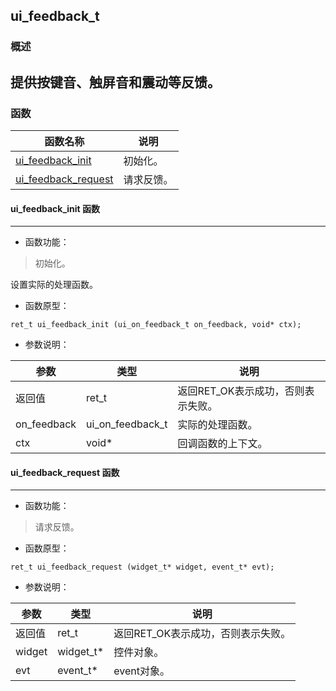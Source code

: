 ## ui\_feedback\_t
### 概述
提供按键音、触屏音和震动等反馈。
----------------------------------
### 函数
<p id="ui_feedback_t_methods">

| 函数名称 | 说明 | 
| -------- | ------------ | 
| <a href="#ui_feedback_t_ui_feedback_init">ui\_feedback\_init</a> | 初始化。 |
| <a href="#ui_feedback_t_ui_feedback_request">ui\_feedback\_request</a> | 请求反馈。 |
#### ui\_feedback\_init 函数
-----------------------

* 函数功能：

> <p id="ui_feedback_t_ui_feedback_init">初始化。
设置实际的处理函数。

* 函数原型：

```
ret_t ui_feedback_init (ui_on_feedback_t on_feedback, void* ctx);
```

* 参数说明：

| 参数 | 类型 | 说明 |
| -------- | ----- | --------- |
| 返回值 | ret\_t | 返回RET\_OK表示成功，否则表示失败。 |
| on\_feedback | ui\_on\_feedback\_t | 实际的处理函数。 |
| ctx | void* | 回调函数的上下文。 |
#### ui\_feedback\_request 函数
-----------------------

* 函数功能：

> <p id="ui_feedback_t_ui_feedback_request">请求反馈。

* 函数原型：

```
ret_t ui_feedback_request (widget_t* widget, event_t* evt);
```

* 参数说明：

| 参数 | 类型 | 说明 |
| -------- | ----- | --------- |
| 返回值 | ret\_t | 返回RET\_OK表示成功，否则表示失败。 |
| widget | widget\_t* | 控件对象。 |
| evt | event\_t* | event对象。 |
